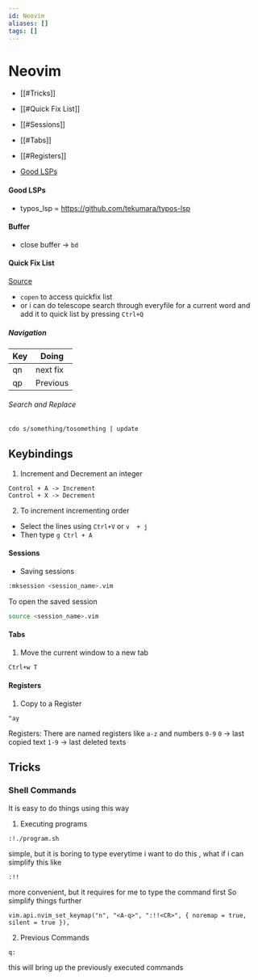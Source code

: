 ```yaml
---
id: Neovim
aliases: []
tags: []
---
```


# Neovim

- [[#Tricks]]
- [[#Quick Fix List]]
- [[#Sessions]]
- [[#Tabs]]
- [[#Registers]]

- [Good LSPs](#good%20lsps)

#### Good LSPs

- typos_lsp = https://github.com/tekumara/typos-lsp

#### Buffer

- close buffer -> `bd`

#### Quick Fix List

[Source](https://youtu.be/AuXZA-xCv04?si=N08Jwg8wmCDbs7-G)

- `copen` to access quickfix list
- or i can do telescope search through everyfile for a current word and add it to quick list by pressing `Ctrl+Q`

##### Navigation

| Key        | Doing    |
| ---------- | -------- |
| <Leader>qn | next fix |
| qp         | Previous |

###### Search and Replace

```bash
cdo s/something/tosomething | update
```

## Keybindings

1. Increment and Decrement an integer

```
Control + A -> Increment
Control + X -> Decrement
```

2. To increment incrementing order

- Select the lines using `Ctrl+V` or `v  + j`
- Then type `g Ctrl + A `

#### Sessions

- Saving sessions

```bash
:mksession <session_name>.vim
```

To open the saved session

```bash
source <session_name>.vim
```

#### Tabs

1. Move the current window to a new tab

```bash
Ctrl+w T
```

#### Registers

1. Copy to a Register

```vim
"ay
```

Registers: There are named registers like `a-z` and numbers `0-9`
`0` -> last copied text
`1-9` -> last deleted texts

## Tricks

### Shell Commands

It is easy to do things using this way

1. Executing programs

```
:!./program.sh
```

simple, but it is boring to type everytime i want to do this , what if i can simplify this like

```
:!!
```

more convenient, but it requires for me to type the command first
So simplify things further

```vim
vim.api.nvim_set_keymap("n", "<A-q>", ":!!<CR>", { noremap = true, silent = true }),
```

2. Previous Commands

```
q:
```

this will bring up the previously executed commands
